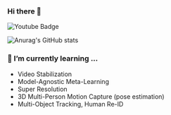 ### Hi there 👋 
![Youtube Badge](https://img.shields.io/badge/subscribers-3.3K-ff0000?style=for-the-badge&logo=YouTube&link=https://www.youtube.com/channel/UCyT7IoTfqcb5j1PqcMMwsiQ)

![Anurag's GitHub stats](https://github-readme-stats.vercel.app/api?username=NamJiii&show_icons=true&theme=cobalt)

### 🌱 I’m currently learning ...
- Video Stabilization
- Model-Agnostic Meta-Learning
- Super Resolution
- 3D Multi-Person Motion Capture (pose estimation)
- Multi-Object Tracking, Human Re-ID

<!--
**NamJiii/NamJiii** is a ✨ _special_ ✨ repository because its `README.md` (this file) appears on your GitHub profile.

Here are some ideas to get you started:

- 🔭 I’m currently working on ...
- 🌱 I’m currently learning ...
- 👯 I’m looking to collaborate on ...
- 🤔 I’m looking for help with ...
- 💬 Ask me about ...
- 📫 How to reach me: ...
- 😄 Pronouns: ...
- ⚡ Fun fact: ...
-->
